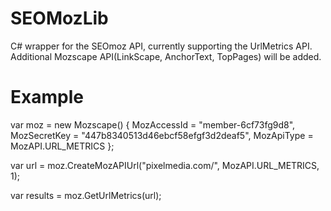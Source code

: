 SEOMozLib
=========
C# wrapper for the SEOmoz API, currently supporting the UrlMetrics API.
Additional Mozscape API(LinkScape, AnchorText, TopPages) will be added.

Example
=========

var moz = new Mozscape()
{
	MozAccessId = "member-6cf73fg9d8",
	MozSecretKey = "447b8340513d46ebcf58efgf3d2deaf5",
	MozApiType = MozAPI.URL_METRICS
};

var url = moz.CreateMozAPIUrl("pixelmedia.com/", MozAPI.URL_METRICS, 1);

var results = moz.GetUrlMetrics(url);